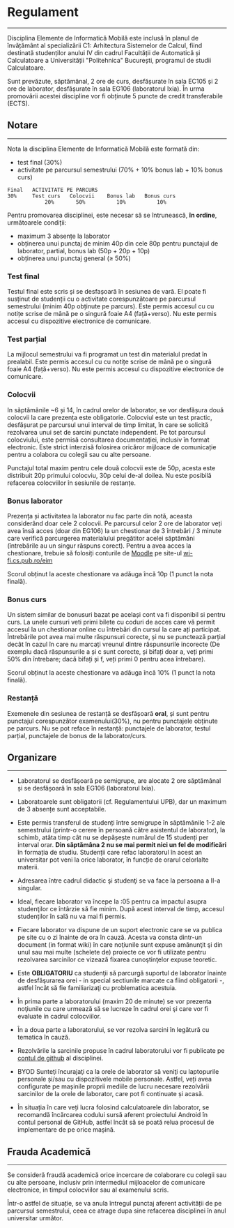 # Regulament
-------------

Disciplina Elemente de Informatică Mobilă este inclusă în planul de învățământ al specializării C1: Arhitectura Sistemelor de Calcul, fiind destinată studenților anului IV din cadrul Facultății de Automatică și Calculatoare a Universității "Politehnica" București, programul de studii Calculatoare. 

Sunt prevăzute, săptămânal, 2 ore de curs, desfășurate în sala EC105 și 2 ore de laborator, desfășurate în sala EG106 (laboratorul Ixia). În urma promovării acestei discipline vor fi obținute 5 puncte de credit transferabile (ECTS).

## Notare
---------

Nota la disciplina Elemente de Informatică Mobilă este formată din:

  * test final (30%)
  * activitate pe parcursul semestrului (70% + 10% bonus lab + 10% bonus curs)

```
Final 	ACTIVITATE PE PARCURS
30% 	Test curs 	Colocvii 	Bonus lab 	Bonus curs
            20% 	  50% 	       10% 	        10% 
```

Pentru promovarea disciplinei, este necesar să se întrunească, **în ordine**, următoarele condiții:
  * maximum 3 absențe la laborator 
  * obținerea unui punctaj de minim 40p din cele 80p pentru punctajul de laborator, partial, bonus lab (50p + 20p + 10p)
  * obținerea unui punctaj general (≥ 50%)
 

### Test final

Testul final este scris și se desfașoară în sesiunea de vară. El poate
fi susținut de studenții cu o activitate corespunzătoare pe parcursul
semestrului (minim 40p obținute pe parcurs). Este permis accesul cu cu
notițe scrise de mână pe o singură foaie A4 (față+verso). Nu este
permis accesul cu dispozitive electronice de comunicare.

### Test parțial

La mijlocul semestrului va fi programat un test din materialul predat
în prealabil. Este permis accesul cu cu notițe scrise de mână pe o
singură foaie A4 (față+verso). Nu este permis accesul cu dispozitive
electronice de comunicare.

### Colocvii

In săptămânile ~6 și 14, în cadrul orelor de laborator, se vor desfășura două colocvii la care prezența este obligatorie. Colocviul este un test practic, desfășurat pe parcursul unui interval de timp limitat, în care se solicită rezolvarea unui set de sarcini punctate independent. Pe tot parcursul colocviului, este permisă consultarea documentației, inclusiv în format electronic. Este strict interzisă folosirea oricăror mijloace de comunicație pentru a colabora cu colegii sau cu alte persoane.

Punctajul total maxim pentru cele două colocvii este de 50p, acesta
este distribuit 20p primului colocviu, 30p celui de-al doilea.
Nu este posibilă refacerea colocviilor în sesiunile de restanțe. 

### Bonus laborator
Prezența și activitatea la laborator nu fac parte din notă, aceasta considerând doar cele 2 colocvii. 
Pe parcursul celor 2 ore de laborator veți avea însă acces (doar din EG106) la un chestionar de 3 întrebări / 3 minute care verifică parcurgerea materialului pregătitor acelei săptămâni (întrebările au un singur răspuns corect). Pentru a avea acces la chestionare, trebuie să folosiți conturile de [Moodle](https://acs.curs.pub.ro/) pe site-ul [wi-fi.cs.pub.ro/eim](http://wi-fi.cs.pub.ro/eim)

Scorul obținut la aceste chestionare va adăuga încă 10p (1 punct la nota finală).

### Bonus curs
Un sistem similar de bonusuri bazat pe același cont va fi disponibil si pentru curs. 
La unele cursuri veti primi bilete cu coduri de acces care vă permit accesul la un chestionar online cu întrebări din cursul la care ați participat. Întrebările pot avea mai multe răspunsuri corecte, și nu se punctează parțial decât în cazul în care nu marcați vreunul dintre răspunsurile incorecte (De exemplu dacă răspunsurile a și c sunt corecte, și bifați doar a, veți primi 50% din întrebare; dacă bifați și f, veți primi 0 pentru acea întrebare). 

Scorul obținut la aceste chestionare va adăuga încă 10% (1 punct la nota finală).

### Restanță
Exemenele din sesiunea de restanță se desfășoară **oral**, și sunt pentru punctajul corespunzător examenului(30%), nu pentru punctajele obținute pe parcurs. Nu se pot reface în restanță: punctajele de laborator, testul parțial, punctajele de bonus de la laborator/curs.  

## Organizare
-------------

  * Laboratorul se desfășoară pe semigrupe, are alocate 2 ore săptămânal și se desfășoară în sala EG106 (laboratorul Ixia). 
  
  * Laboratoarele sunt obligatorii (cf. Regulamentului UPB), dar un maximum de 3 absențe sunt acceptabile. 

  * Este permis transferul de studenți între semigrupe în săptămânile 1-2 ale semestrului (printr-o cerere în persoană către asistentul de laborator), la schimb, atâta timp cât nu se depășește numărul de 15 studenți per interval orar. **Din săptămâna 2 nu se mai permit nici un fel de modificări** în formația de studiu. Studenții  care refac laboratorul în acest an universitar pot veni la orice laborator, în funcție de orarul celorlalte materii.

  * Adresarea între cadrul didactic şi studenţi se va face la persoana a II-a singular.

  * Ideal, fiecare laborator va începe la :05 pentru ca impactul asupra studenţilor ce întârzie să fie minim. După acest interval de timp, accesul studenților în sală nu va mai fi permis.

  * Fiecare laborator va dispune de un suport electronic care se va publica pe site cu o zi înainte de ora în cauză. Acesta va consta dintr-un document (in format wiki) în care noţiunile sunt expuse amănunţit şi din unul sau mai multe (schelete de) proiecte ce vor fi utilizate pentru rezolvarea sarcinilor ce vizează fixarea cunoştinţelor expuse teoretic.
  
  * Este **OBLIGATORIU** ca studenţii să parcurgă suportul de laborator înainte de desfăşurarea orei - in special sectiunile marcate ca fiind obligatorii -, astfel încât să fie familiarizaţi cu problematica acestuia.

  * În prima parte a laboratorului (maxim 20 de minute) se vor prezenta noţiunile cu care urmează să se lucreze în cadrul orei şi care vor fi evaluate in cadrul colocviilor.

  * În a doua parte a laboratorului, se vor rezolva sarcini în legătură cu tematica în cauză.

  * Rezolvările la sarcinile propuse în cadrul laboratorului vor fi publicate pe [contul de github](https://github.com/eim-lab) al disciplinei.

  * BYOD Sunteţi încurajaţi ca la orele de laborator să veniţi cu laptopurile personale și/sau cu dispozitivele mobile personale. Astfel, veți avea configurate pe mașinile proprii mediile de lucru necesare rezolvării sarcinilor de la orele de laborator, care pot fi continuate și acasă.

  * În situația în care veți lucra folosind calculatoarele din laborator, se recomandă încărcarea codului sursă aferent proiectului Android în contul personal de GitHub, astfel încât să se poată relua procesul de implementare de pe orice mașină.

## Frauda Academică
---

Se consideră fraudă academică orice incercare de colaborare cu colegii sau cu alte persoane, inclusiv prin intermediul mijloacelor de comunicare electronice, in timpul colocviilor sau al examenului scris.

Într-o astfel de situație, se va anula întregul punctaj aferent activității de pe parcursul semestrului, ceea ce atrage dupa sine refacerea disciplinei în anul universitar următor.
